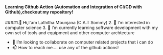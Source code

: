 #### Learning Github Action (Automation and Integration of CI/CD with Github),checkout my repository!
####1.👋 Hi,I'am Lathitha Mbunjana (C.A.T Sommy)
2. 👀 I’m interested in computer science
3. 🌱 I’m currently learning software development with my own set of tools and equipment and other computer archtecture
- 💞️ I’m looking to collaborate on computer related projects that i can do 
- 📫 How to reach me.... use any of the github actions!



<!---
lathitha-dev/lathitha-dev is a ✨ special ✨ repository because its `README.md` (this file) appears on your GitHub profile.
You can click the Preview link to take a look at your changes.
--->
